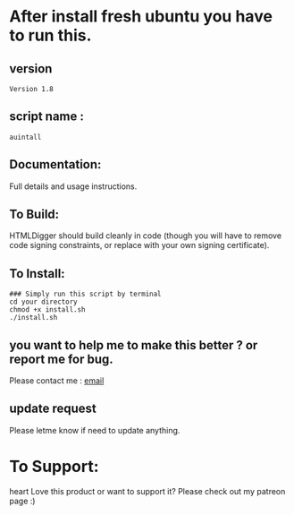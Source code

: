 # After  install fresh ubuntu you have to run this.
## version
`Version 1.8`
## script name :
`auintall `

## Documentation:
Full details and usage instructions.

## To Build:
HTMLDigger should build cleanly in code (though you will have to remove code signing constraints, or replace with your own signing certificate).

## To Install:
```
### Simply run this script by terminal
cd your directory
chmod +x install.sh
./install.sh

```
## you want to help me to make this better ? or report me for bug.
Please contact me :  [email](htmldigger@gmail.com)

## update request
Please letme know if need to update anything.

# To Support:
heart  Love this product or want to support it? Please check out my patreon page :)
